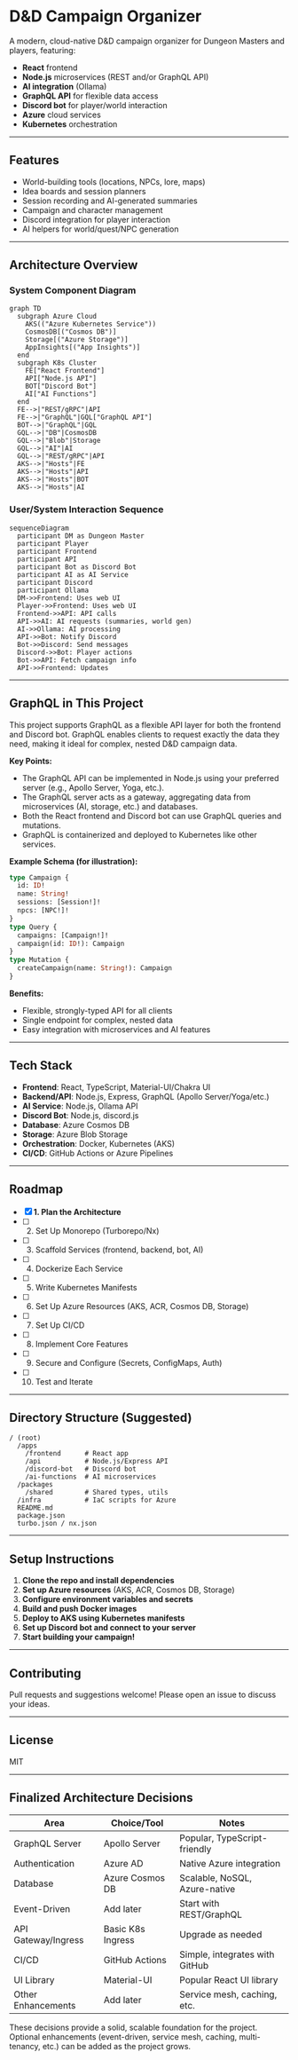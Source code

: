 # D&D Campaign Organizer

A modern, cloud-native D&D campaign organizer for Dungeon Masters and players, featuring:
- **React** frontend
- **Node.js** microservices (REST and/or GraphQL API)
- **AI integration** (Ollama)
- **GraphQL API** for flexible data access
- **Discord bot** for player/world interaction
- **Azure** cloud services
- **Kubernetes** orchestration

---

## Features
- World-building tools (locations, NPCs, lore, maps)
- Idea boards and session planners
- Session recording and AI-generated summaries
- Campaign and character management
- Discord integration for player interaction
- AI helpers for world/quest/NPC generation

---

## Architecture Overview

### System Component Diagram
```mermaid
graph TD
  subgraph Azure Cloud
    AKS(("Azure Kubernetes Service"))
    CosmosDB[("Cosmos DB")]
    Storage[("Azure Storage")]
    AppInsights[("App Insights")]
  end
  subgraph K8s Cluster
    FE["React Frontend"]
    API["Node.js API"]
    BOT["Discord Bot"]
    AI["AI Functions"]
  end
  FE-->|"REST/gRPC"|API
  FE-->|"GraphQL"|GQL["GraphQL API"]
  BOT-->|"GraphQL"|GQL
  GQL-->|"DB"|CosmosDB
  GQL-->|"Blob"|Storage
  GQL-->|"AI"|AI
  GQL-->|"REST/gRPC"|API
  AKS-->|"Hosts"|FE
  AKS-->|"Hosts"|API
  AKS-->|"Hosts"|BOT
  AKS-->|"Hosts"|AI
```

### User/System Interaction Sequence
```mermaid
sequenceDiagram
  participant DM as Dungeon Master
  participant Player
  participant Frontend
  participant API
  participant Bot as Discord Bot
  participant AI as AI Service
  participant Discord
  participant Ollama
  DM->>Frontend: Uses web UI
  Player->>Frontend: Uses web UI
  Frontend->>API: API calls
  API->>AI: AI requests (summaries, world gen)
  AI->>Ollama: AI processing
  API->>Bot: Notify Discord
  Bot->>Discord: Send messages
  Discord->>Bot: Player actions
  Bot->>API: Fetch campaign info
  API->>Frontend: Updates
```

---

## GraphQL in This Project

This project supports GraphQL as a flexible API layer for both the frontend and Discord bot. GraphQL enables clients to request exactly the data they need, making it ideal for complex, nested D&D campaign data.

**Key Points:**
- The GraphQL API can be implemented in Node.js using your preferred server (e.g., Apollo Server, Yoga, etc.).
- The GraphQL server acts as a gateway, aggregating data from microservices (AI, storage, etc.) and databases.
- Both the React frontend and Discord bot can use GraphQL queries and mutations.
- GraphQL is containerized and deployed to Kubernetes like other services.

**Example Schema (for illustration):**
```graphql
type Campaign {
  id: ID!
  name: String!
  sessions: [Session!]!
  npcs: [NPC!]!
}
type Query {
  campaigns: [Campaign!]!
  campaign(id: ID!): Campaign
}
type Mutation {
  createCampaign(name: String!): Campaign
}
```

**Benefits:**
- Flexible, strongly-typed API for all clients
- Single endpoint for complex, nested data
- Easy integration with microservices and AI features

---

## Tech Stack
- **Frontend**: React, TypeScript, Material-UI/Chakra UI
- **Backend/API**: Node.js, Express, GraphQL (Apollo Server/Yoga/etc.)
- **AI Service**: Node.js, Ollama API
- **Discord Bot**: Node.js, discord.js
- **Database**: Azure Cosmos DB
- **Storage**: Azure Blob Storage
- **Orchestration**: Docker, Kubernetes (AKS)
- **CI/CD**: GitHub Actions or Azure Pipelines

---

## Roadmap

- [x] **1. Plan the Architecture**
- [ ] 2. Set Up Monorepo (Turborepo/Nx)
- [ ] 3. Scaffold Services (frontend, backend, bot, AI)
- [ ] 4. Dockerize Each Service
- [ ] 5. Write Kubernetes Manifests
- [ ] 6. Set Up Azure Resources (AKS, ACR, Cosmos DB, Storage)
- [ ] 7. Set Up CI/CD
- [ ] 8. Implement Core Features
- [ ] 9. Secure and Configure (Secrets, ConfigMaps, Auth)
- [ ] 10. Test and Iterate

---

## Directory Structure (Suggested)
```
/ (root)
  /apps
    /frontend      # React app
    /api           # Node.js/Express API
    /discord-bot   # Discord bot
    /ai-functions  # AI microservices
  /packages
    /shared        # Shared types, utils
  /infra           # IaC scripts for Azure
  README.md
  package.json
  turbo.json / nx.json
```

---

## Setup Instructions

1. **Clone the repo and install dependencies**
2. **Set up Azure resources** (AKS, ACR, Cosmos DB, Storage)
3. **Configure environment variables and secrets**
4. **Build and push Docker images**
5. **Deploy to AKS using Kubernetes manifests**
6. **Set up Discord bot and connect to your server**
7. **Start building your campaign!**

---

## Contributing
Pull requests and suggestions welcome! Please open an issue to discuss your ideas.

---

## License
MIT 

---

## Finalized Architecture Decisions

| Area                | Choice/Tool           | Notes |
|---------------------|----------------------|-------|
| GraphQL Server      | Apollo Server        | Popular, TypeScript-friendly |
| Authentication      | Azure AD             | Native Azure integration |
| Database            | Azure Cosmos DB      | Scalable, NoSQL, Azure-native |
| Event-Driven        | Add later            | Start with REST/GraphQL |
| API Gateway/Ingress | Basic K8s Ingress    | Upgrade as needed |
| CI/CD               | GitHub Actions       | Simple, integrates with GitHub |
| UI Library          | Material-UI          | Popular React UI library |
| Other Enhancements  | Add later            | Service mesh, caching, etc. |

These decisions provide a solid, scalable foundation for the project. Optional enhancements (event-driven, service mesh, caching, multi-tenancy, etc.) can be added as the project grows. 